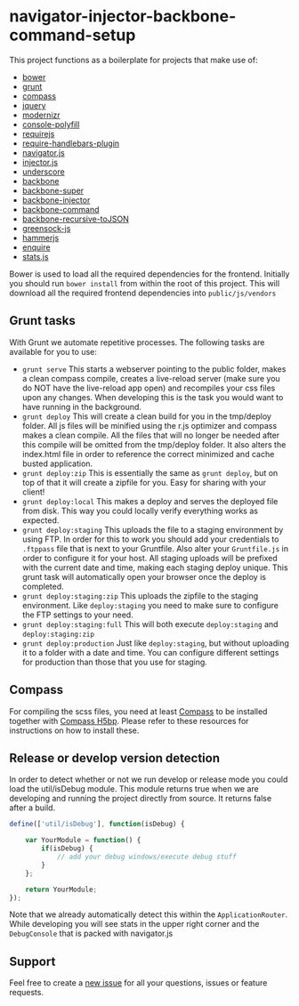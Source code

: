 navigator-injector-backbone-command-setup
=========================================
This project functions as a boilerplate for projects that make use of:

* [bower](https://github.com/bower/bower)
* [grunt](https://github.com/gruntjs/grunt)
* [compass](https://github.com/chriseppstein/compass)
* [jquery](https://github.com/jquery/jquery)
* [modernizr](https://github.com/Modernizr/Modernizr)
* [console-polyfill](https://github.com/paulmillr/console-polyfill)
* [requirejs](https://github.com/jrburke/requirejs)
* [require-handlebars-plugin](https://github.com/SlexAxton/require-handlebars-plugin)
* [navigator.js](https://github.com/biggerboat/navigator.js)
* [injector.js](https://github.com/biggerboat/injector.js)
* [underscore](https://github.com/jashkenas/underscore)
* [backbone](https://github.com/jashkenas/backbone)
* [backbone-super](https://github.com/lukasolson/Backbone-Super)
* [backbone-injector](https://github.com/biggerboat/backbone-injector)
* [backbone-command](https://github.com/biggerboat/backbone-command)
* [backbone-recursive-toJSON](https://github.com/biggerboat/backbone-recursive-toJSON)
* [greensock-js](https://github.com/greensock/GreenSock-JS/)
* [hammerjs](https://github.com/EightMedia/hammer.js)
* [enquire](https://github.com/WickyNilliams/enquire.js/)
* [stats.js](https://github.com/mrdoob/stats.js/)

Bower is used to load all the required dependencies for the frontend. Initially you should run ```bower install```
from within the root of this project. This will download all the required frontend dependencies into ```public/js/vendors```

## Grunt tasks
With Grunt we automate repetitive processes. The following tasks are available for you to use:
* ```grunt serve``` This starts a webserver pointing to the public folder, makes a clean compass compile,
creates a live-reload server (make sure you do NOT have the live-reload app open) and
recompiles your css files upon any changes. When developing this is the task you would want to have running in the background.
* ```grunt deploy``` This will create a clean build for you in the tmp/deploy folder. All js files will be minified using
the r.js optimizer and compass makes a clean compile. All the files that will no longer be needed after this compile will be omitted
from the tmp/deploy folder. It also alters the index.html file in order to reference the correct minimized and cache busted application.
* ```grunt deploy:zip``` This is essentially the same as ```grunt deploy```, but on top of that it will create a zipfile for you.
Easy for sharing with your client!
* ```grunt deploy:local``` This makes a deploy and serves the deployed file from disk. This way you could locally verify
everything works as expected.
* ```grunt deploy:staging``` This uploads the file to a staging environment by using FTP. In order for this to work you should
add your credentials to ```.ftppass``` file that is next to your Gruntfile. Also alter your ```Gruntfile.js``` in order to configure
it for your host. All staging uploads will be prefixed with the current date and time, making each staging deploy unique.
This grunt task will automatically open your browser once the deploy is completed.
* ```grunt deploy:staging:zip``` This uploads the zipfile to the staging environment. Like ```deploy:staging``` you need
to make sure to configure the FTP settings to your need.
* ```grunt deploy:staging:full``` This will both execute ```deploy:staging``` and ```deploy:staging:zip```
* ```grunt deploy:production``` Just like ```deploy:staging```, but without uploading it to a folder with a date and time.
You can configure different settings for production than those that you use for staging.

## Compass
For compiling the scss files, you need at least [Compass](http://compass-style.org/install/) to be installed together with
[Compass H5bp](https://github.com/sporkd/compass-h5bp). Please refer to these resources for instructions on how to install these.

## Release or develop version detection
In order to detect whether or not we run develop or release mode you could load the util/isDebug module. This module returns true
when we are developing and running the project directly from source. It returns false after a build.
```JavaScript
define(['util/isDebug'], function(isDebug) {

	var YourModule = function() {
		if(isDebug) {
			// add your debug windows/execute debug stuff
		}
	};

	return YourModule;
});
```
Note that we already automatically detect this within the ```ApplicationRouter```. While developing you will see stats
in the upper right corner and the ```DebugConsole``` that is packed with navigator.js

## Support
Feel free to create a [new issue](https://github.com/PaulTondeur/navigator-injector-backbone-command-setup/issues/new) for all your questions, issues or feature requests.
